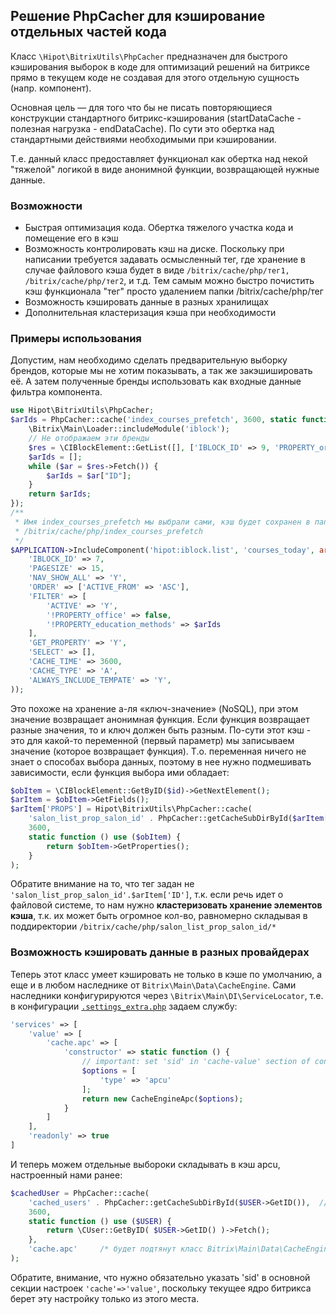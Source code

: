 Решение PhpCacher для кэширование отдельных частей кода
------------------------------------------------------

Класс <code>\Hipot\BitrixUtils\PhpCacher</code> предназначен для быстрого кэширования выборок в коде 
для оптимизаций решений на битриксе прямо в текущем коде не создавая для этого отдельную сущность (напр. компонент).

Основная цель — для того что бы не писать повторяющиеся конструкции стандартного битрикс-кэширования (startDataCache - полезная нагрузка - endDataCache). По сути это обертка над стандартными действиями необходимыми при кэшировании. 

Т.е. данный класс предоставляет функционал как обертка над некой "тяжелой" логикой в виде анонимной функции, возвращающей нужные данные.

### Возможности
- Быстрая оптимизация кода. Обертка тяжелого участка кода и помещение его в кэш
- Возможность контролировать кэш на диске. Поскольку при написании требуется задавать осмысленный тег, где хранение в случае файлового кэша будет в виде <code>/bitrix/cache/php/тег1, 
/bitrix/cache/php/тег2</code>, и т.д. Тем самым можно быстро почистить кэш функционала "тег" просто удалением папки /bitrix/cache/php/тег
- Возможность кэшировать данные в разных хранилищах
- Дополнительная кластеризация кэша при необходимости


### Примеры использования
Допустим, нам необходимо сделать предварительную выборку брендов, которые мы не хотим показывать, а так же закэшишировать её.
А затем полученные бренды использовать как входные данные фильтра компонента.

```php
use Hipot\BitrixUtils\PhpCacher;
$arIds = PhpCacher::cache('index_courses_prefetch', 3600, static function () {
    \Bitrix\Main\Loader::includeModule('iblock');
    // Не отображаем эти бренды
    $res = \CIBlockElement::GetList([], ['IBLOCK_ID' => 9, 'PROPERTY_org' => [3887, 7181, 5340, 5355, 7154]], false, false, ['ID']);
    $arIds = [];
    while ($ar = $res->Fetch()) {
        $arIds = $ar["ID"];
    }
    return $arIds;
});
/**
 * Имя index_courses_prefetch мы выбрали сами, кэш будет сохранен в папке 
 * /bitrix/cache/php/index_courses_prefetch
 */
$APPLICATION->IncludeComponent('hipot:iblock.list', 'courses_today', array(
    'IBLOCK_ID' => 7,
    'PAGESIZE' => 15,
    'NAV_SHOW_ALL' => 'Y',
    'ORDER' => ['ACTIVE_FROM' => 'ASC'],
    'FILTER' => [
        'ACTIVE' => 'Y',
        '!PROPERTY_office' => false,
        '!PROPERTY_education_methods' => $arIds
    ],
    'GET_PROPERTY' => 'Y',
    'SELECT' => [],
    'CACHE_TIME' => 3600,
    'CACHE_TYPE' => 'A',
    'ALWAYS_INCLUDE_TEMPATE' => 'Y',
));
```

Это похоже на хранение а-ля «ключ-значение» (NoSQL), при этом значение возвращает анонимная функция. Если функция возвращает разные значения, то и ключ должен быть разным.
По-сути этот кэш - это для какой-то переменной (первый параметр) мы записываем значение (которое возвращает функция). 
Т.о. переменная ничего не знает о способах выбора данных, поэтому в нее нужно подмешивать зависимости, если функция выбора ими обладает:

```php
$obItem = \CIBlockElement::GetByID($id)->GetNextElement();
$arItem = $obItem->GetFields();
$arItem['PROPS'] = Hipot\BitrixUtils\PhpCacher::cache(
    'salon_list_prop_salon_id' . PhpCacher::getCacheSubDirById($arItem['ID']),
    3600, 
    static function () use ($obItem) {
        return $obItem->GetProperties();
    }
);
```

Обратите внимание на то, что тег задан не <code>'salon_list_prop_salon_id'.$arItem['ID']</code>, т.к. если речь идет о файловой системе, то нам нужно 
<b>кластеризовать хранение элементов кэша</b>, т.к. их может быть огромное кол-во, равномерно складывая в поддиректории <code>/bitrix/cache/php/salon_list_prop_salon_id/*</code>

### Возможность кэшировать данные в разных провайдерах

Теперь этот класс умеет кэшировать не только в кэше по умолчанию, а еще и в любом наследнике от <code>Bitrix\Main\Data\CacheEngine</code>.
Сами наследники конфигурируются через <code>\Bitrix\Main\DI\ServiceLocator</code>, т.е. в конфигурации [<code>.settings_extra.php</code>](../install/.settings_extra.php) задаем службу:
```php
'services' => [
    'value' => [
        'cache.apc' => [
            'constructor' => static function () {
                // important: set 'sid' in 'cache-value' section of config
                $options = [
                    'type' => 'apcu'
                ];
                return new CacheEngineApc($options);
            }
        ]
    ],
    'readonly' => true
]
```

И теперь можем отдельные выбороки складывать в кэш apcu, настроенный нами ранее:

```php
$cachedUser = PhpCacher::cache(
    'cached_users' . PhpCacher::getCacheSubDirById($USER->GetID()),  // tag with cluster by collision of id's
    3600, 
    static function () use ($USER) {
	    return \CUser::GetByID( $USER->GetID() )->Fetch();
    },
    'cache.apc'     /* будет подтянут класс Bitrix\Main\Data\CacheEngineApc */
);
```

Обратите, внимание, что нужно обязательно указать 'sid' в основной секции настроек <code>'cache'=>'value'</code>, поскольку текущее
ядро битрикса берет эту настройку только из этого места.